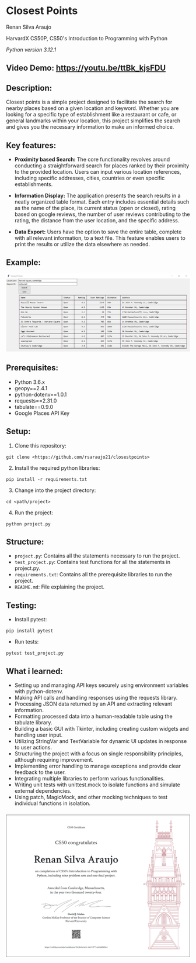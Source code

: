 #  Closest Points
Renan Silva Araujo

HarvardX CS50P, CS50's Introduction to Programming with Python

_Python version 3.12.1_

##  Video Demo:  https://youtu.be/ttBk_kjsFDU
##  Description:
 Closest points is a simple project designed to facilitate the search for nearby places based on a given location and keyword. Whether you are looking for a specific type of establishment like a restaurant or cafe, or general landmarks within your location, this project simplifies the search and gives you the necessary information to make an informed choice.
## Key features:
- __Proximity based Search:__ The core functionality revolves around conducting a straightforward search for places ranked by their proximity to the provided location. Users can input various location references, including specific addresses, cities, countries or even specific establishments.
* __Information Display:__ The application presents the search results in a neatly organized table format. Each entry includes essential details such as the name of the place, its current status (open or closed), rating based on google reviews, the number of user reviews contributing to the rating, the distance from the user location, and the specific address.
+ __Data Export:__ Users have the option to save the entire table, complete with all relevant information, to a text file. This feature enables users to print the results or utilize the data elsewhere as needed.
## Example:
![application gui example](example.png)
## Prerequisites:
- Python 3.6.x
- geopy==2.4.1
- python-dotenv==1.0.1
- requests==2.31.0
- tabulate==0.9.0
- Google Places API Key
## Setup:
1. Clone this repository:
```
git clone <https://github.com/rsaraujo21/closestpoints>
```
2. Install the required python libraries:
```
pip install -r requirements.txt
```
3. Change into the project directory:
```
cd <path/project>
```
4. Run the project:
```
python project.py
```
## Structure:
- `project.py`: Contains all the statements necessary to run the project.
- `test_project.py`: Contains test functions for all the statements in project.py.
- `requirements.txt`: Contains all the prerequisite libraries to run the project.
- `README.md`: File explaining the project.

## Testing:
- Install pytest:
```
pip install pytest
```
- Run tests:
```
pytest test_project.py
```


## What i learned:
- Setting up and managing API keys securely using environment variables with python-dotenv.
- Making API calls and handling responses using the requests library.
- Processing JSON data returned by an API and extracting relevant information.
- Formatting processed data into a human-readable table using the tabulate library.
- Building a basic GUI with Tkinter, including creating custom widgets and handling user input.
- Utilizing StringVar and TextVariable for dynamic UI updates in response to user actions.
- Structuring the project with a focus on single responsibility principles, although requiring improvement.
- Implementing error handling to manage exceptions and provide clear feedback to the user.
- Integrating multiple libraries to perform various functionalities.
- Writing unit tests with unittest.mock to isolate functions and simulate external dependencies.
- Using patch, MagicMock, and other mocking techniques to test individual functions in isolation.

### ![certificate](CS50P.png)
